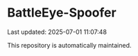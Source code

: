 # BattleEye-Spoofer

Last updated: 2025-07-01 11:07:48

This repository is automatically maintained.

